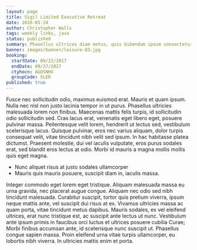 ```yaml
---
layout: page
title: Sigil Limited Executive Retreat
date: 2016-05-24
author: Christopher Walls
tags: weekly links, java
status: published
summary: Phasellus ultrices diam metus, quis bibendum ipsum consectetur.
banner: images/banner/leisure-03.jpg
booking:
  startDate: 09/22/2017
  endDate: 09/27/2017
  ctyhocn: AGOSNHX
  groupCode: SLER
published: true
---
```

Fusce nec sollicitudin odio, maximus euismod erat. Mauris et quam ipsum. Nulla nec nisl non justo lacinia tempor in ut purus. Phasellus ultricies malesuada lorem non finibus. Maecenas mattis felis turpis, id sollicitudin odio sollicitudin sed. Cras lacus erat, venenatis eget libero eget, posuere pulvinar massa. Pellentesque velit lorem, hendrerit ut lectus sed, vestibulum scelerisque lacus. Quisque pulvinar, eros nec varius aliquam, dolor turpis consequat velit, vitae tincidunt nibh velit sed ipsum. In hac habitasse platea dictumst. Praesent molestie, dui vel iaculis vulputate, eros purus sodales erat, sed blandit eros lectus at odio. Morbi id mauris a magna mollis mollis quis eget magna.

* Nunc aliquet risus at justo sodales ullamcorper
* Mauris quis mauris posuere, suscipit diam in, iaculis massa.

Integer commodo eget lorem eget tristique. Aliquam malesuada massa eu urna gravida, nec placerat augue congue. Aliquam nec odio sed nibh tincidunt malesuada. Curabitur suscipit, tortor quis pretium viverra, ipsum neque mattis ante, vel suscipit dui risus at ex. Vivamus ultricies massa ac quam porta, vitae tincidunt metus dapibus. Mauris sodales, ex vel eleifend ultrices, erat nunc tristique est, ac suscipit ante lectus ut nunc. Vestibulum ante ipsum primis in faucibus orci luctus et ultrices posuere cubilia Curae; Morbi finibus accumsan ante, id scelerisque nunc suscipit ut. Phasellus congue sapien massa. Proin eleifend urna vitae turpis ullamcorper, eu lobortis nibh viverra. In ultricies mattis enim et porta.
